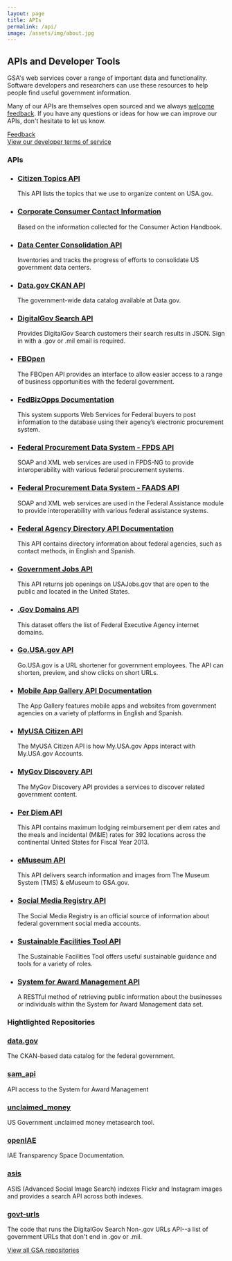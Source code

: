 ```yaml
---
layout: page
title: APIs
permalink: /api/
image: /assets/img/about.jpg
---
```


## APIs and Developer Tools

GSA's web services cover a range of important data and functionality. Software developers and researchers can use these resources to help people find useful government information.

Many of our APIs are themselves open sourced and we always [welcome feedback](https://github.com/GSA/open-gsa-redesign/issues "Create an issue"). If you have any questions or ideas for how we can improve our APIs, don't hesitate to let us know.

[Feedback](https://github.com/GSA/open-gsa-redesign/issues "Create an issue")    
[View our developer terms of service](http://www.gsa.gov/portal/content/162631 "Developer terms of service")

### APIs

 <section class="featured-projects">
                <ul class="wrap nav-list">
                    <li class="featured-project">
                        <h3 class="featured-project_head">
                            <a href="http://www.usa.gov/About/developer-resources/social-media-registry.shtml#tags">Citizen Topics API</a>
                        </h3>
                        <p class="featured-project_desc">This API lists the topics that we use to organize content on USA.gov.</p>
                    </li>
                    <li class="featured-project">
                        <h3 class="featured-project_head">
                            <a href="http://www.usa.gov/About/developer-resources/corporation-contact-directory/index.shtml">Corporate Consumer Contact Information</a>
                        </h3>
                        <p class="featured-project_desc">Based on the information collected for the Consumer Action Handbook.</p>
                    </li>
                    <li class="featured-project">
                        <h3 class="featured-project_head">
                            <a href="https://explore.data.gov/developers/docs/federal-data-center-consolidation-initiative-fdcci-data-center-closings-2010-2013">Data Center Consolidation API</a>
                        </h3>
                        <p class="featured-project_desc">Inventories and tracks the progress of efforts to consolidate US government data centers.</p>
                    </li>
                </ul>
                <ul class="wrap nav-list">
                    <li class="featured-project">
                        <h3 class="featured-project_head">
                            <a href="http://www.data.gov/developers/apis">Data.gov CKAN API</a>
                        </h3>
                        <p class="featured-project_desc">The government-wide data catalog available at Data.gov.</p>
                    </li>
                    <li class="featured-project">
                        <h3 class="featured-project_head">
                            <a href="https://search.usa.gov/login">DigitalGov Search API</a>
                        </h3>
                        <p class="featured-project_desc">Provides DigitalGov Search customers their search results in JSON. Sign in with a .gov or .mil email is required.</p>
                    </li>
                    <li class="featured-project">
                        <h3 class="featured-project_head">
                            <a href="http://18f.github.io/fbopen/">FBOpen</a>
                        </h3>
                        <p class="featured-project_desc">The FBOpen API provides an interface to allow easier access to a range of business opportunities with the federal government.</p>
                    </li>
                </ul>
                <ul class="wrap nav-list">
                    <li class="featured-project">
                        <h3 class="featured-project_head">
                            <a href="https://www.fbo.gov/?s=generalinfo&mode=list&tab=list&tabmode=list&static=documentation">FedBizOpps Documentation</a>
                        </h3>
                        <p class="featured-project_desc">This system supports Web Services for Federal buyers to post information to the database using their agency’s electronic procurement system.</p>
                    </li>
                    <li class="featured-project">
                        <h3 class="featured-project_head">
                            <a href="https://www.fpds.gov/downloads/FPDS-Specifications-WebServices_Integration_Specifications_V1.4.doc">Federal Procurement Data System - FPDS API</a>
                        </h3>
                        <p class="featured-project_desc">SOAP and XML web services are used in FPDS-NG to provide interoperability with various federal procurement systems.</p>
                    </li>
                    <li class="featured-project">
                        <h3 class="featured-project_head">
                            <a href="https://www.fpds.gov/downloads/FAADS/FAADS-Specifications-WebServices_Integration_Specifications_V2.doc">Federal Procurement Data System - FAADS API</a>
                        </h3>
                        <p class="featured-project_desc">SOAP and XML web services are used in the Federal Assistance module to provide interoperability with various federal assistance systems.</p>
                    </li>
                </ul>
                <ul class="wrap nav-list">
                    <li class="featured-project">
                        <h3 class="featured-project_head">
                            <a href="http://www.usa.gov/About/developer-resources/federal-agency-directory/index.shtml">Federal Agency Directory API Documentation</a>
                        </h3>
                        <p class="featured-project_desc">This API contains directory information about federal agencies, such as contact methods, in English and Spanish.</p>
                    </li>
                    <li class="featured-project">
                        <h3 class="featured-project_head">
                            <a href="http://search.digitalgov.gov/developer/jobs.html">Government Jobs API</a>
                        </h3>
                        <p class="featured-project_desc">This API returns job openings on USAJobs.gov that are open to the public and located in the United States.</p>
                    </li>
                    <li class="featured-project">
                        <h3 class="featured-project_head">
                            <a href="https://explore.data.gov/developers/docs/federal-executive-agency-internet-domains">.Gov Domains API</a>
                        </h3>
                        <p class="featured-project_desc">This dataset offers the list of Federal Executive Agency internet domains.</p>
                    </li>
                </ul>
                <ul class="wrap nav-list">
                    <li class="featured-project">
                        <h3 class="featured-project_head">
                            <a href="https://go.usa.gov/api">Go.USA.gov API</a>
                        </h3>
                        <p class="featured-project_desc">Go.USA.gov is a URL shortener for government employees. The API can shorten, preview, and show clicks on short URLs.</p>
                    </li>
                    <li class="featured-project">
                        <h3 class="featured-project_head">
                            <a href="http://www.usa.gov/About/developer-resources/mobile-app-gallery/index.shtml">Mobile App Gallery API Documentation</a>
                        </h3>
                        <p class="featured-project_desc">The App Gallery features mobile apps and websites from government agencies on a variety of platforms in English and Spanish.</p>
                    </li>
                    <li class="featured-project">
                        <h3 class="featured-project_head">
                            <a href="https://my.usa.gov/developer/">MyUSA Citizen API</a>
                        </h3>
                        <p class="featured-project_desc">The MyUSA Citizen API is how My.USA.gov Apps interact with My.USA.gov Accounts.</p>
                    </li>
                </ul>
                <ul class="wrap nav-list">
                    <li class="featured-project">
                        <h3 class="featured-project_head">
                            <a href="http://discovery.my.usa.gov/">MyGov Discovery API</a>
                        </h3>
                        <p class="featured-project_desc">The MyGov Discovery API provides a services to discover related government content.</p>
                    </li>
                    <li class="featured-project">
                        <h3 class="featured-project_head">
                            <a href="http://gsa.gov/portal/content/162379">Per Diem API</a>
                        </h3>
                        <p class="featured-project_desc">This API contains maximum lodging reimbursement per diem rates and the meals and incidental (M&IE) rates for 392 locations across the continental United States for Fiscal Year 2013.</p>
                    </li>
                    <li class="featured-project">
                        <h3 class="featured-project_head">
                            <a href="http://gsa.github.io/eMuseum-API/">eMuseum API</a>
                        </h3>
                        <p class="featured-project_desc">This API delivers search information and images from The Museum System (TMS) & eMuseum to GSA.gov.</p>
                    </li>
                </ul>
                <ul class="wrap nav-list">
                    <li class="featured-project">
                        <h3 class="featured-project_head">
                            <a href="http://www.usa.gov/About/developer-resources/social-media-registry.shtml">Social Media Registry API</a>
                        </h3>
                        <p class="featured-project_desc">The Social Media Registry is an official source of information about federal government social media accounts.</p>
                    </li>
                    <li class="featured-project">
                        <h3 class="featured-project_head">
                            <a href="https://sftool.gov/developers">Sustainable Facilities Tool API</a>
                        </h3>
                        <p class="featured-project_desc">The Sustainable Facilities Tool offers useful sustainable guidance and tools for a variety of roles.</p>
                    </li>
                    <li class="featured-project">
                        <h3 class="featured-project_head">
                            <a href="http://gsa.github.io/sam_api/sam/">System for Award Management API</a>
                        </h3>
                        <p class="featured-project_desc">A RESTful method of retrieving public information about the businesses or individuals within the System for Award Management data set.</p>
                    </li>
                </ul>
            </section>


### Hightlighted Repositories
<section class="repos">
                    <section class="repo">
                        <h3 class="repo_name"><a href="https://github.com/GSA/data.gov">data.gov</a></h3>
                        <p class="repo_description">The CKAN-based data catalog for the federal government.</p>
                    </section>
                    <section class="repo">
                        <h3 class="repo_name"><a href="https://github.com/GSA/sam_api">sam_api</a></h3>
                        <p class="repo_description">API access to the System for Award Management</p>
                    </section>
                    <section class="repo">
                        <h3 class="repo_name"><a href="https://github.com/GSA/unclaimed_money">unclaimed_money</a></h3>
                        <p class="repo_description">US Government unclaimed money metasearch tool.</p>
                    </section>
                    <section class="repo">
                        <h3 class="sidebar_list_item_head">
                                <a href="https://github.com/GSA/openIAE">openIAE</a>
                            </h3>
                            <p class="repo_description">IAE Transparency Space Documentation.</p>
                    </section>
                    <section class="repo">
                        <h3 class="sidebar_list_item_head">
                                <a href="https://github.com/GSA/asis">asis</a>
                            </h3>
                            <p class="repo_description">ASIS (Advanced Social Image Search) indexes Flickr and Instagram images and provides a search API across both indexes.</p>
                    </section>
                    <section class="repo">
                          <h3 class="sidebar_list_item_head">
                                <a href="https://github.com/GSA/govt-urls">govt-urls</a>
                            </h3>
                            <p class="repo_description">The code that runs the DigitalGov Search Non-.gov URLs API--a list of government URLs that don't end in .gov or .mil.</p>
                    </section>
                    <div>
                    <a href="https://github.com/gsa">View all GSA repositories</a>
                    </div>




